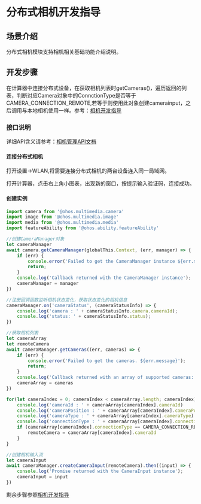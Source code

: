 # 分布式相机开发指导

## 场景介绍

分布式相机模块支持相机相关基础功能介绍说明。

## 开发步骤
在计算器中连接分布式设备，在获取相机列表时getCameras()，遍历返回的列表，判断对应Camera对象中的ConnctionType是否等于CAMERA_CONNECTION_REMOTE,若等于则使用此对象创建camerainput，之后调用与本地相机使用一样。参考：[相机开发指导](./camera.md)

### 接口说明

详细API含义请参考：[相机管理API文档](../reference/apis/js-apis-camera.md)

#### 连接分布式相机

打开设置->WLAN,将需要连接分布式相机的两台设备连入同一局域网。

打开计算器，点击右上角小图表，出现新的窗口，按提示输入验证码，连接成功。

#### 创建实例

```js
import camera from '@ohos.multimedia.camera'
import image from '@ohos.multimedia.image'
import media from '@ohos.multimedia.media'
import featureAbility from '@ohos.ability.featureAbility'

//创建CameraManager对象
let cameraManager
await camera.getCameraManager(globalThis.Context, (err, manager) => {
    if (err) {
        console.error('Failed to get the CameraManager instance ${err.message}');
        return;
    }
    console.log('Callback returned with the CameraManager instance');
    cameraManager = manager
})

//注册回调函数监听相机状态变化，获取状态变化的相机信息
cameraManager.on('cameraStatus', (cameraStatusInfo) => {
    console.log('camera : ' + cameraStatusInfo.camera.cameraId);
    console.log('status: ' + cameraStatusInfo.status);
})

//获取相机列表
let cameraArray
let remoteCamera
await cameraManager.getCameras((err, cameras) => {
    if (err) {
        console.error('Failed to get the cameras. ${err.message}');
        return;
    }
    console.log('Callback returned with an array of supported cameras: ' + cameras.length);
    cameraArray = cameras
})

for(let cameraIndex = 0; cameraIndex < cameraArray.length; cameraIndex) {
    console.log('cameraId : ' + cameraArray[cameraIndex].cameraId)                          //获取相机ID
    console.log('cameraPosition : ' + cameraArray[cameraIndex].cameraPosition)              //获取相机位置
    console.log('cameraType : ' + cameraArray[cameraIndex].cameraType)                      //获取相机类型
    console.log('connectionType : ' + cameraArray[cameraIndex].connectionType)              //获取相机连接类型
    if (cameraArray[cameraIndex].connectionType == CAMERA_CONNECTION_REMOTE) {
        remoteCamera = cameraArray[cameraIndex].cameraId
    }
}

//创建相机输入流
let cameraInput
await cameraManager.createCameraInput(remoteCamera).then((input) => {
    console.log('Promise returned with the CameraInput instance');
    cameraInput = input
})
```
剩余步骤参照[相机开发指导](./camera.md)